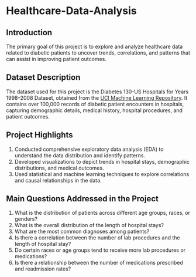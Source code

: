# Healthcare-Data-Analysis

## Introduction
The primary goal of this project is to explore and analyze healthcare data related to diabetic patients to uncover trends, correlations, and patterns that can assist in improving patient outcomes. 

## Dataset Description 
The dataset used for this project is the Diabetes 130-US Hospitals for Years 1998–2008 Dataset, obtained from the [UCI Machine Learning Repository](https://archive.ics.uci.edu/dataset/296/diabetes+130-us+hospitals+for+years+1999-2008). It contains over 100,000 records of diabetic patient encounters in hospitals, capturing demographic details, medical history, hospital procedures, and patient outcomes.

## Project Highlights 
1. Conducted comprehensive exploratory data analysis (EDA) to understand the data distribution and identify patterns.
2. Developed visualizations to depict trends in hospital stays, demographic distributions, and medical outcomes.
3. Used statistical and machine learning techniques to explore correlations and causal relationships in the data.

## Main Questions Addressed in the Project
1. What is the distribution of patients across different age groups, races, or genders?
2. What is the overall distribution of the length of hospital stays?
3. What are the most common diagnoses among patients?
4. Is there a correlation between the number of lab procedures and the length of hospital stay?
5. Do certain races or age groups tend to receive more lab procedures or medications?
6. Is there a relationship between the number of medications prescribed and readmission rates?
